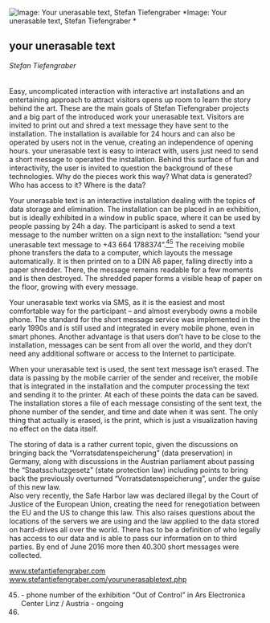 ![Image: Your unerasable text, Stefan Tiefengraber](images/35.jpg)
*Image: Your unerasable text, Stefan Tiefengraber *

## your unerasable text

_Stefan Tiefengraber_
<br />
<br />
<br />
Easy, uncomplicated interaction with interactive art installations and an entertaining approach to attract visitors opens up room to learn the story behind the art. These are the main goals of Stefan Tiefengraber projects and a big part of the introduced work your unerasable text. Visitors are invited to print out and shred a text message they have sent to the installation. The installation is available for 24 hours and can also be operated by users not in the venue, creating an independence of opening hours. your unerasable text is easy to interact with, users just need to send a short message to operated the installation. Behind this surface of fun and interactivity, the user is invited to question the background of these technologies. Why do the pieces work this way? What data is generated? Who has access to it? Where is the data? 

Your unerasable text is an interactive installation dealing with the topics of data storage and elimination. The installation can be placed in an exhibition, but is ideally exhibited in a window in public space, where it can be used by people passing by 24h a day. 
The participant is asked to send a text message to the number written on a sign next to the installation: “send your unerasable text message to +43 664 1788374”.[<sup>45</sup>](#fn45)<a id="fnref45">
The receiving mobile phone transfers the data to a computer, which layouts the message automatically. It is then printed on to a DIN A6 paper, falling directly into a paper shredder. There, the message remains readable for a few moments and is then destroyed. The shredded paper forms a visible heap of paper on the floor, growing with every message. 

Your unerasable text works via SMS, as it is the easiest and most comfortable way for the participant – and almost everybody owns a mobile phone. The standard for the short message service was implemented in the early 1990s and is still used and integrated in every mobile phone, even in smart phones. Another advantage is that users don’t have to be close to the installation, messages can be sent from all over the world, and they don’t need any additional software or access to the Internet to participate. 

When your unerasable text is used, the sent text message isn’t erased. The data is passing by the mobile carrier of the sender and receiver, the mobile that is integrated in the installation and the computer processing the text and sending it to the printer. At each of these points the data can be saved. The installation stores a file of each message consisting of the sent text, the phone number of the sender, and time and date when it was sent. The only thing that actually is erased, is the print, which is just a visualization having no effect on the data itself. 

The storing of data is a rather current topic, given the discussions on bringing back the “Vorratsdatenspeicherung” (data preservation) in Germany, along with discussions in the Austrian parliament about passing the “Staatsschutzgesetz” (state protection law) including points to bring back the previously overturned “Vorratsdatenspeicherung”, under the guise of this new law.  
Also very recently, the Safe Harbor law was declared illegal by the Court of Justice of the European Union, creating the need for renegotiation between the EU and the US to change this law. 
This also raises questions about the locations of the servers we are using and the law applied to the data stored on hard-drives all over the world. There has to be a definition of who legally has access to our data and is able to pass our information on to third parties. 
By end of June 2016 more then 40.300 short messages were collected. 

www.stefantiefengraber.com
www.stefantiefengraber.com/yourunerasabletext.php


<ol start="45">
<li id=fn45> - phone number of the exhibition “Out of Control” in Ars Electronica Center Linz / Austria - ongoing<li>
</ol>

